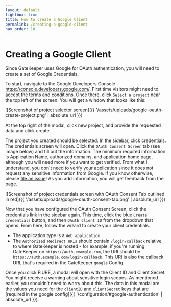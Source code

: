 ```yaml
---
layout: default
lightbox: true
title: How to create a Google Client
permalink: /creating-a-google-client
nav_order: 10
---
```


# Creating a Google Client

Since GateKeeper uses Google for OAuth authentication, you will need to create a set of Google Credentials.

To start, navigate to the Google Developers Console - <a href="https://console.developers.google.com/" target="_blank" rel="noopener noreferrer">https://console.developers.google.com/</a>. First time visitors might need to accept the terms and conditions. Once there, click `Select a project` near the top left of the screen. You will get a window that looks like this:

![Screenshot of project selector screen]({{ '/assets/uploads/google-oauth-create-project.png' | absolute_url }})

At the top right of the modal, click new project, and provide the requested data and click create

The project you created should be selected. In the sidebar, click credentials. The credentials screen will open. Click the `OAuth Consent Screen` tab (see image below) and fill out the information. The minimum required information is Application Name, authorized domains, and application home page, although you will need more if you want to get verified. From what I understand, you don't need to verify your application since it does not request any sensitive information from Google. If you know otherwise, please [file an issue](https://github.com/vikaspotluri123/gatekeeper/issues/new)! As you add information, you will get feedback from the page.

![Screenshot of project credentials screen with OAuth Consent Tab outlined in red]({{ '/assets/uploads/google-oauth-consent-tab.png' | absolute_url }})

Now that you have configured the OAuth Consent Screen, click the credentials link in the sidebar again. This time, click the blue `Create credentials` button, and then `OAuth Client ID` from the dropdown that opens. From here, follow the wizard to create your client credentials.
  - The application type is a `Web application`.
  - The `Authorized Redirect URIs` should contain `/login/callback` relative to where GateKeeper is hosted - for example, if you're running GateKeeper on `https://auth.example.com`, the URI should be `https://auth.example.com/login/callback`. This URI is also the callback URL that's required in the GateKeeper `google` Config.

Once you click FIURE, a modal will open with the Client ID and Client Secret. You might receive a warning about sensitive login scopes. As mentioned earlier, you shouldn't need to worry about this. The data in this modal are the values you need for the `clientID` and `clientSecret` keys that are [required in the google config]({{ '/configuration/#google-authentication' | absolute_url }}).